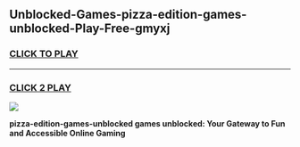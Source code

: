
## Unblocked-Games-pizza-edition-games-unblocked-Play-Free-gmyxj
<h3>
<a href="https://premium76.site?title=pizza-edition-games-unblocked&ref=17A">CLICK TO PLAY</a></h3>
<hr>

<h3>
<a href="https://premium76.site?title=pizza-edition-games-unblocked&ref=17A">CLICK 2 PLAY</a>
  
</h3>

<a href="https://premium76.site?title=pizza-edition-games-unblocked&ref=17A"><img src="https://clearcache.store/games.png"></a>


**pizza-edition-games-unblocked games unblocked: Your Gateway to Fun and Accessible Online Gaming**

